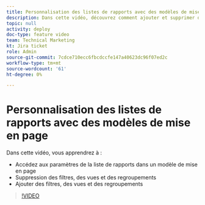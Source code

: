 ```yaml
---
title: Personnalisation des listes de rapports avec des modèles de mise en page
description: Dans cette vidéo, découvrez comment ajouter et supprimer des filtres, des vues et des groupes des listes de rapports avec un modèle de mise en page.
topic: null
activity: deploy
doc-type: feature video
team: Technical Marketing
kt: Jira ticket
role: Admin
source-git-commit: 7cdce710ecc6fbcdccfe147a40623dc96f07ed2c
workflow-type: tm+mt
source-wordcount: '61'
ht-degree: 0%

---
```


# Personnalisation des listes de rapports avec des modèles de mise en page

Dans cette vidéo, vous apprendrez à :

* Accédez aux paramètres de la liste de rapports dans un modèle de mise en page
* Suppression des filtres, des vues et des regroupements
* Ajouter des filtres, des vues et des regroupements

>[!VIDEO](https://video.tv.adobe.com/v/335079/?quality=12)
